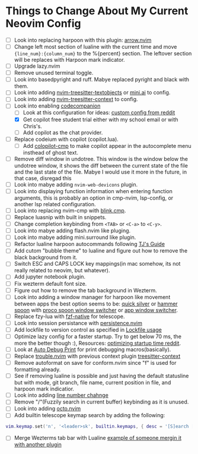 # Things to Change About My Current Neovim Config
- [ ] Look into replacing harpoon with this plugin: [arrow.nvim](https://github.com/otavioschwanck/arrow.nvim)
- [ ] Change left most section of lualine with the current time and move `{line_num}:{column_num}` to the %{percent} section. The leftover section will be replaces with Harpoon mark indicator.
- [ ] Upgrade lazy.nvim
- [ ] Remove unused terminal toggle.
- [ ] Look into basedpyright and ruff. Mabye replaced pyright and black with them.
- [ ] Look into adding [nvim-treesitter-textobjects](https://github.com/nvim-treesitter/nvim-treesitter-textobjects) or [mini.ai](https://github.com/echasnovski/mini.ai) to config.
- [ ] Look into adding [nvim-treesitter-context](https://github.com/nvim-treesitter/nvim-treesitter-context) to config.
- [ ] Look into enabling [codecompanion](https://github.com/olimorris/codecompanion.nvim/tree/main)
    - [ ] Look at this configuration for ideas: [custom config from reddit](https://github.com/oca159/lazyvim/blob/main/lua/plugins/codecompanion.lua)
    - [x] Get copilot free student trial either with my school email or with Chris's.
    - [ ] Add copilot as the chat provider.
- [ ] Replace codeium with copilot (copilot.lua).
    - [ ] Add [colopilot-cmp](https://github.com/zbirenbaum/copilot-cmp) to make copilot appear in the autocomplete menu insthead of ghost text.
- [ ] Remove diff window in undotree. This window is the window below the undotree window, it shows the diff between the current state of the file and the last state of the file. Mabye I would use it more in the future, in that case, disregad this
- [ ] Look into mabye adding `nvim-web-devicons` plugin.
- [ ] Look into displaying function information when entering function arguments, this is probably an option in cmp-nvim, lsp-config, or another lsp related configuration.
- [ ] Look into replacing nvim-cmp with [blink.cmp](https://github.com/Saghen/blink.cmp).
- [ ] Replace luasnip with built in snippets.
- [ ] Change completion keybinding from `<TAB>` or `<C-a>` to `<C-y>`.
- [ ] Look into mabye adding flash.nvim like pluging.
- [ ] Look into mabye adding mini.surround like plugin.
- [ ] Refactor lualine harpoon autocommands following [TJ's Guide](https://www.youtube.com/watch?v=ekMIIAqTZ34&list=WL&index=89)
- [ ] Add cutom "bubble theme" to lualine and figure out how to remove the black background from it.
- [ ] Switch ESC and CAPS LOCK key mappings(in mac somehow, its not really related to neovim, but whatever).
- [ ] Add jupyter notebook plugin.
- [ ] Fix wezterm default font size.
- [ ] Figure out how to remove the tab background in Wezterm.
- [ ] Look into adding a window manager for harpoon like movement between apps the best option seems to be: [quick silver](https://github.com/quicksilver/Quicksilver) or [hammer spoon](https://github.com/Hammerspoon/hammerspoon) with [proco spoon window switcher](https://github.com/Porco-Rosso/PorcoSpoon/tree/main) or [app window switcher](https://www.hammerspoon.org/Spoons/AppWindowSwitcher.html#bindHotkeys).
- [ ] Replace fzy-lua with [fzf-native](https://github.com/nvim-telescope/telescope-fzf-native.nvim) for telescope.
- [ ] Look into session persistance with [persistence.nvim](https://github.com/folke/persistence.nvim)
- [ ] Add lockfile to version control as specified in [Lockfile usage](https://lazy.folke.io/usage/lockfile)
- [ ] Optimize lazy config for a faster startup. Try to get below 70 ms, the more the better though :), Resources: [optimizing startup time reddit](https://www.reddit.com/r/neovim/comments/117zfq2/optimizing_my_startup_time/).
- [ ] Look at [Auto Debug Print](https://github.com/andrewferrier/debugprint.nvim) for print debugging macros(basically).
- [ ] Replace [trouble.nvim](https://github.com/folke/trouble.nvim) with previous context plugin [treesitter-context](https://github.com/nvim-treesitter/nvim-treesitter-context)
- [ ] Remove autoformat on save for conform.nvim since "<leader>f" is used for formatting already.
- [ ] See if removing lualine is possible and just having the default statusline but with mode, git branch, file name, current position in file, and harpoon mark indicatior.
- [ ] Look into adding [line number chahnge](https://github.com/sethen/line-number-change-mode.nvim)
- [ ] Remove "<leader>/"(Fuzzily search in current buffer) keybinding as it is unused.
- [ ] Look into adding [octo.nvim](https://github.com/pwntester/octo.nvim)
- [ ] Add builtin telescope keymap search by adding the following:
```lua
vim.keymap.set('n', '<leader>sk', builtin.keymaps, { desc = '[S]earch [K]eymaps' })
```
- [ ] Merge Wezterms tab bar with Lualine [example of someone mergin it with another plugin](https://github.com/wez/wezterm/issues/2167)
